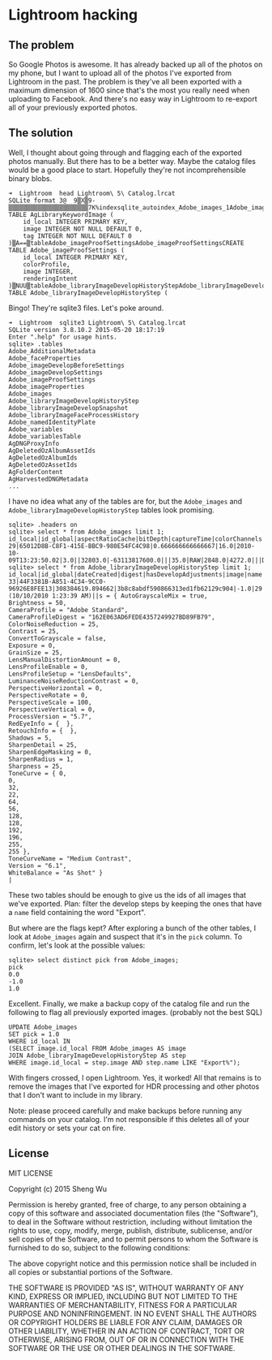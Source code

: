 Lightroom hacking
=================

The problem
-----------
So Google Photos is awesome. It has already backed up all of the photos on my phone, but I want to upload all of the photos I've exported from Lightroom in the past. The problem is they've all been exported with a maximum dimension of 1600 since that's the most you really need when uploading to Facebook. And there's no easy way in Lightroom to re-export all of your previously exported photos.

The solution
------------
Well, I thought about going through and flagging each of the exported photos manually. But there has to be a better way. Maybe the catalog files would be a good place to start. Hopefully they're not incomprehensible binary blobs.

```
➜  Lightroom  head Lightroom\ 5\ Catalog.lrcat
SQLite format 3@  9▒X▒9-▒▒▒▒▒▒▒▒▒▒▒▒▒▒▒▒▒▒▒▒▒▒7K%indexsqlite_autoindex_Adobe_images_1Adobe_images▒H77▒/tableAgLibraryKeywordImageAgLibraryKeywordImageCREATE TABLE AgLibraryKeywordImage (
    id_local INTEGER PRIMARY KEY,
    image INTEGER NOT NULL DEFAULT 0,
    tag INTEGER NOT NULL DEFAULT 0
)▒A==▒tableAdobe_imageProofSettingsAdobe_imageProofSettingsCREATE TABLE Adobe_imageProofSettings (
    id_local INTEGER PRIMARY KEY,
    colorProfile,
    image INTEGER,
    renderingIntent
)▒NUU▒tableAdobe_libraryImageDevelopHistoryStepAdobe_libraryImageDevelopHistoryStepCREATE TABLE Adobe_libraryImageDevelopHistoryStep (
```

Bingo! They're sqlite3 files. Let's poke around.

```
➜  Lightroom  sqlite3 Lightroom\ 5\ Catalog.lrcat
SQLite version 3.8.10.2 2015-05-20 18:17:19
Enter ".help" for usage hints.
sqlite> .tables
Adobe_AdditionalMetadata
Adobe_faceProperties
Adobe_imageDevelopBeforeSettings
Adobe_imageDevelopSettings
Adobe_imageProofSettings
Adobe_imageProperties
Adobe_images
Adobe_libraryImageDevelopHistoryStep
Adobe_libraryImageDevelopSnapshot
Adobe_libraryImageFaceProcessHistory
Adobe_namedIdentityPlate
Adobe_variables
Adobe_variablesTable
AgDNGProxyInfo
AgDeletedOzAlbumAssetIds
AgDeletedOzAlbumIds
AgDeletedOzAssetIds
AgFolderContent
AgHarvestedDNGMetadata
...
```

I have no idea what any of the tables are for, but the `Adobe_images` and `Adobe_libraryImageDevelopHistoryStep` tables look promising.

```
sqlite> .headers on
sqlite> select * from Adobe_images limit 1;
id_local|id_global|aspectRatioCache|bitDepth|captureTime|colorChannels|colorLabels|colorMode|copyCreationTime|copyName|copyReason|developSettingsIDCache|fileFormat|fileHeight|fileWidth|hasMissingSidecars|masterImage|orientation|originalCaptureTime|originalRootEntity|panningDistanceH|panningDistanceV|pick|positionInFolder|propertiesCache|pyramidIDCache|rating|rootFile|sidecarStatus|touchCount|touchTime
29|65012D8B-C8F1-415E-BBC9-980E54FC4C98|0.666666666666667|16.0|2010-10-09T13:23:50.02|3.0||32803.0|-63113817600.0|||35.0|RAW|2848.0|4272.0|||DA|||||0.0|z||none||30|1.0|0.0|0.0
sqlite> select * from Adobe_libraryImageDevelopHistoryStep limit 1;
id_local|id_global|dateCreated|digest|hasDevelopAdjustments|image|name|relValueString|text|valueString
33|44F3381B-A851-4C34-9CC0-96926E8FEE13|308384619.894662|3b8c8abdf590866313ed1fb62129c904|-1.0|29|Import (10/10/2010 1:23:39 AM)||s = { AutoGrayscaleMix = true,
Brightness = 50,
CameraProfile = "Adobe Standard",
CameraProfileDigest = "162E063AD6FEDE4357249927BD89FB79",
ColorNoiseReduction = 25,
Contrast = 25,
ConvertToGrayscale = false,
Exposure = 0,
GrainSize = 25,
LensManualDistortionAmount = 0,
LensProfileEnable = 0,
LensProfileSetup = "LensDefaults",
LuminanceNoiseReductionContrast = 0,
PerspectiveHorizontal = 0,
PerspectiveRotate = 0,
PerspectiveScale = 100,
PerspectiveVertical = 0,
ProcessVersion = "5.7",
RedEyeInfo = {  },
RetouchInfo = {  },
Shadows = 5,
SharpenDetail = 25,
SharpenEdgeMasking = 0,
SharpenRadius = 1,
Sharpness = 25,
ToneCurve = { 0,
0,
32,
22,
64,
56,
128,
128,
192,
196,
255,
255 },
ToneCurveName = "Medium Contrast",
Version = "6.1",
WhiteBalance = "As Shot" }
|
```

These two tables should be enough to give us the ids of all images that we've exported. Plan: filter the develop steps by keeping the ones that have a `name` field containing the word "Export".

But where are the flags kept? After exploring a bunch of the other tables, I look at `Adobe_images` again and suspect that it's in the `pick` column. To confirm, let's look at the possible values:

```
sqlite> select distinct pick from Adobe_images;
pick
0.0
-1.0
1.0
```

Excellent. Finally, we make a backup copy of the catalog file and run the following to flag all previously exported images. (probably not the best SQL)

```
UPDATE Adobe_images
SET pick = 1.0
WHERE id_local IN
(SELECT image.id_local FROM Adobe_images AS image
JOIN Adobe_libraryImageDevelopHistoryStep AS step
WHERE image.id_local = step.image AND step.name LIKE "Export%");
```

With fingers crossed, I open Lightroom. Yes, it worked! All that remains is to remove the images that I've exported for HDR processing and other photos that I don't want to include in my library.

Note: please proceed carefully and make backups before running any commands on your catalog. I'm not responsible if this deletes all of your edit history or sets your cat on fire.

License
-------
MIT LICENSE

Copyright (c) 2015 Sheng Wu

Permission is hereby granted, free of charge, to any person obtaining a copy of this software and associated documentation files (the "Software"), to deal in the Software without restriction, including without limitation the rights to use, copy, modify, merge, publish, distribute, sublicense, and/or sell copies of the Software, and to permit persons to whom the Software is furnished to do so, subject to the following conditions:

The above copyright notice and this permission notice shall be included in all copies or substantial portions of the Software.

THE SOFTWARE IS PROVIDED "AS IS", WITHOUT WARRANTY OF ANY KIND, EXPRESS OR IMPLIED, INCLUDING BUT NOT LIMITED TO THE WARRANTIES OF MERCHANTABILITY, FITNESS FOR A PARTICULAR PURPOSE AND NONINFRINGEMENT. IN NO EVENT SHALL THE AUTHORS OR COPYRIGHT HOLDERS BE LIABLE FOR ANY CLAIM, DAMAGES OR OTHER LIABILITY, WHETHER IN AN ACTION OF CONTRACT, TORT OR OTHERWISE, ARISING FROM, OUT OF OR IN CONNECTION WITH THE SOFTWARE OR THE USE OR OTHER DEALINGS IN THE SOFTWARE.
